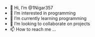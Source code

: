 - 👋 Hi, I’m @1Nigar357
- 👀 I’m interested in programming
- 🌱 I’m currently learning programming
- 💞️ I’m looking to collaborate on projects
- 📫 How to reach me ...

<!---
1Nigar357/1Nigar357 is a ✨ special ✨ repository because its `README.md` (this file) appears on your GitHub profile.
You can click the Preview link to take a look at your changes.
--->
